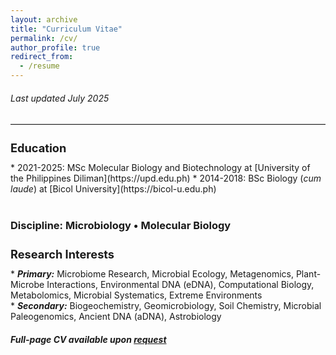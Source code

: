 ```yaml
---
layout: archive
title: "Curriculum Vitae"
permalink: /cv/
author_profile: true
redirect_from:
  - /resume
---
```

<h6><i>Last updated July 2025</i></h6>
<hr class="solid" style="border-top: 1px solid gainsboro">

<h1 style="font-size: 1.3em;">Education</h1>
* 2021-2025: MSc Molecular Biology and Biotechnology at [University of the Philippines Diliman](https://upd.edu.ph)
* 2014-2018: BSc Biology (<i>cum laude</i>) at [Bicol University](https://bicol-u.edu.ph)
<br><br>
<h3>Discipline: Microbiology • Molecular Biology</h3>

<h1 style="font-size: 1.3em;">Research Interests</h1>
* <b><i>Primary:</i></b> Microbiome Research, Microbial Ecology, Metagenomics, Plant-Microbe Interactions, Environmental DNA (eDNA), Computational Biology, Metabolomics, Microbial Systematics, Extreme Environments<br>
* <b><i>Secondary:</i></b> Biogeochemistry, Geomicrobiology, Soil Chemistry, Microbial Paleogenomics, Ancient DNA (aDNA), Astrobiology<br>

<h4><i>Full-page CV available upon <a href="https://mail.google.com/mail/?view=cm&to=rhregalado@up.edu.ph&su=[Request%20for%20CV]" target="_blank">request</a></i></h4>
